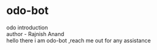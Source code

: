 # odo-bot
odo introduction
<br>
author - Rajnish Anand 
<br> hello there i am odo-bot ,reach me out for any assistance  
